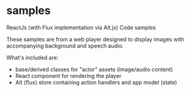 # samples
ReactJs (with Flux implementation via Alt.js) Code samples

These samples are from a web player designed to display images with accompanying background and speech audio.

What's included are:
- base/derived classes for "actor" assets (image/audio content)
- React component for rendering the player
- Alt (flux) store containing action handlers and app model (state)